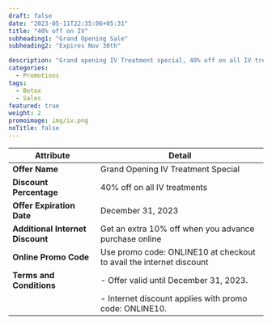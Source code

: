 ```yaml
---
draft: false
date: "2023-05-11T22:35:06+05:31"
title: "40% off on IV"
subheading1: "Grand Opening Sale"
subheading2: "Expires Nov 30th"

description: "Grand opening IV Treatment special, 40% off on all IV treatments."
categories:
  - Promotions
tags:
  - Botox
  - Sales
featured: true
weight: 2
promoimage: img/iv.png
noTitle: false
---
```

| Attribute                               | Detail                                                                         |
| --------------------------------------- | ------------------------------------------------------------------------------ |
| **Offer Name**                          | Grand Opening IV Treatment Special                                          |
| **Discount Percentage**                 | 40% off on all IV treatments                                                |
| **Offer Expiration Date**               | December 31, 2023                     |
| **Additional Internet Discount**       | Get an extra 10% off when you advance purchase online |
| **Online Promo Code**                   | Use promo code: ONLINE10 at checkout to avail the internet discount           |
| **Terms and Conditions**                | - Offer valid until December 31, 2023.                                      |
|                                         | - Internet discount applies with promo code: ONLINE10.                      |